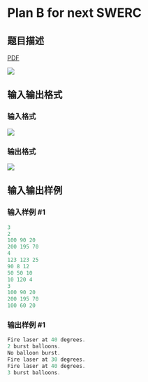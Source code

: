 # Plan B for next SWERC

## 题目描述

[problemUrl]: https://uva.onlinejudge.org/index.php?option=com_onlinejudge&Itemid=8&category=279&page=show_problem&problem=3885

[PDF](https://uva.onlinejudge.org/external/124/p12454.pdf)

![](https://cdn.luogu.com.cn/upload/vjudge_pic/UVA12454/5e584a67e390150b83a81c0231e1f218b0732c12.png)

## 输入输出格式

### 输入格式

![](https://cdn.luogu.com.cn/upload/vjudge_pic/UVA12454/c2aea0baae24f634134dd728eda9d23286ffdd29.png)

### 输出格式

![](https://cdn.luogu.com.cn/upload/vjudge_pic/UVA12454/bf9f96b12b03795cb03f33319736a71b3a2e0f6c.png)

## 输入输出样例

### 输入样例 #1

```cpp
3
2
100 90 20
200 195 70
4
123 123 25
90 8 12
50 50 10
10 120 4
3
100 90 20
200 195 70
100 60 20
```


### 输出样例 #1

```cpp
Fire laser at 40 degrees.
2 burst balloons.
No balloon burst.
Fire laser at 30 degrees.
Fire laser at 40 degrees.
3 burst balloons.
```



